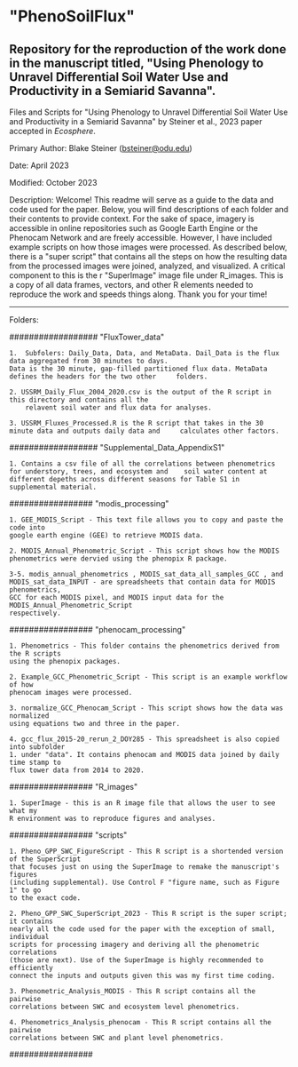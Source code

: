 # "PhenoSoilFlux"
Repository for the reproduction of the work done in the manuscript titled, "Using Phenology to Unravel Differential Soil Water Use and Productivity in a Semiarid Savanna". 
-------------------------------------------------------------------------------------
Files and Scripts for "Using Phenology to Unravel Differential Soil Water Use and
Productivity in a Semiarid Savanna" by Steiner et al., 2023 paper accepted in _Ecosphere_.

Primary Author: Blake Steiner (bsteiner@odu.edu)

Date: April 2023

Modified: October 2023

Description:
	Welcome! This readme will serve as a guide to the data and code 
	used for the paper. Below, you will find descriptions of each folder and their 
	contents to provide context. For the sake of space, imagery is accessible in
	online repositories such as Google Earth Engine or the Phenocam Network and
	are freely accessible. However, I have included example scripts on how those
	images were processed. As described below, there is a "super script"
	that contains all the steps on how the resulting data from the processed
	images were joined, analyzed, and visualized. A critical component to this 
	is the r "SuperImage" image file under R_images. This is a copy of all
	data frames, vectors, and other R elements needed to reproduce the work and
	speeds things along. Thank you for your time!

-------------------------------------------------------------------------------------
Folders:

##################
"FluxTower_data"

	1.  Subfolers: Daily_Data, Data, and MetaData. Dail_Data is the flux data aggregated from 30 minutes to days.
 	Data is the 30 minute, gap-filled partitioned flux data. MetaData defines the headers for the two other 	folders. 
  	
   	2. USSRM_Daily_Flux_2004_2020.csv is the output of the R script in this directory and contains all the 
    	relavent soil water and flux data for analyses. 

	3. USSRM_Fluxes_Processed.R is the R script that takes in the 30 minute data and outputs daily data and 	calculates other factors. 

##################
"Supplemental_Data_AppendixS1"

	1. Contains a csv file of all the correlations between phenometrics for understory, trees, and ecosystem and 	soil water content at different depeths across different seasons for Table S1 in supplemental material. 

#################
"modis_processing"
	
	1. GEE_MODIS_Script - This text file allows you to copy and paste the code into
	google earth engine (GEE) to retrieve MODIS data. 
	
	2. MODIS_Annual_Phenometric_Script - This script shows how the MODIS
	phenometrics were dervied using the phenopix R package. 
	
	3-5. modis_annual_phenometrics , MODIS_sat_data_all_samples_GCC , and
	MODIS_sat_data_INPUT - are spreadsheets that contain data for MODIS phenometrics,
	GCC for each MODIS pixel, and MODIS input data for the MODIS_Annual_Phenometric_Script
	respectively. 

#################
"phenocam_processing"

	1. Phenometrics - This folder contains the phenometrics derived from the R scripts
	using the phenopix packages.
	
	2. Example_GCC_Phenometric_Script - This script is an example workflow of how
	phenocam images were processed. 

	3. normalize_GCC_Phenocam_Script - This script shows how the data was normalized
	using equations two and three in the paper. 

	4. gcc_flux_2015-20_rerun_2_DOY285 - This spreadsheet is also copied into subfolder
	1. under "data". It contains phenocam and MODIS data joined by daily time stamp to
	flux tower data from 2014 to 2020. 

#################
"R_images"
	
	1. SuperImage - this is an R image file that allows the user to see what my
	R environment was to reproduce figures and analyses. 

#################
"scripts"

	1. Pheno_GPP_SWC_FigureScript - This R script is a shortended version of the SuperScript
	that focuses just on using the SuperImage to remake the manuscript's figures 
	(including supplemental). Use Control F "figure name, such as Figure 1" to go
	to the exact code. 

	2. Pheno_GPP_SWC_SuperScript_2023 - This R script is the super script; it contains 
	nearly all the code used for the paper with the exception of small, individual 
	scripts for processing imagery and deriving all the phenometric correlations
	(those are next). Use of the SuperImage is highly recommended to efficiently 
	connect the inputs and outputs given this was my first time coding. 

	3. Phenometric_Analysis_MODIS - This R script contains all the pairwise
	correlations between SWC and ecosystem level phenometrics. 

	4. Phenometrics_Analysis_phenocam - This R script contains all the pairwise
	correlations between SWC and plant level phenometrics. 

#################
